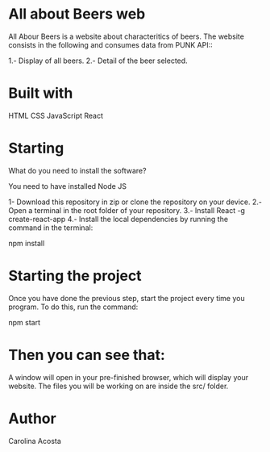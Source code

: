 # All about Beers web

All Abour Beers is a website about characteritics of beers. The website consists in the following and consumes data from PUNK API::

1.- Display of all beers.
2.- Detail of the beer selected.

# Built with
HTML CSS JavaScript React 

# Starting
What do you need to install the software?

You need to have installed Node JS

1- Download this repository in zip or clone the repository on your device. 
2.- Open a terminal in the root folder of your repository. 
3.- Install React
-g create-react-app
4.- Install the local dependencies by running the command in the terminal:

npm install

# Starting the project
Once you have done the previous step, start the project every time you program. To do this, run the command:

npm start

# Then you can see that:

A window will open in your pre-finished browser, which will display your website. The files you will be working on are inside the src/ folder.

# Author
Carolina Acosta

